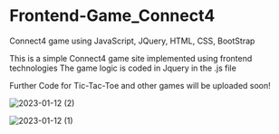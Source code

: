 # Frontend-Game_Connect4
Connect4 game using JavaScript, JQuery, HTML, CSS, BootStrap

This is a simple Connect4 game site implemented using frontend technologies
The game logic is coded in Jquery in the .js file

Further Code for Tic-Tac-Toe and other games will be uploaded soon!

![2023-01-12 (2)](https://user-images.githubusercontent.com/73840746/211924099-089adf70-6a42-4ed2-b54d-52d30e0a5163.png)


![2023-01-12 (1)](https://user-images.githubusercontent.com/73840746/211923465-2a76f970-25ff-4ba5-a9dc-0da9736efc21.png)

